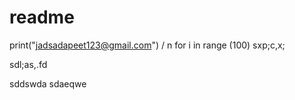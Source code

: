 # readme
print("jadsadapeet123@gmail.com") / n
 for i in range (100) 
 sxp;c,x;

 sdl;as,.fd

 sddswda sdaeqwe